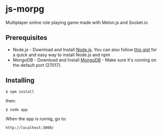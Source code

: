 js-morpg
========

Multiplayer online role playing game made with Melon.js and Socket.io

## Prerequisites
* Node.js - Download and Install [Node.js](http://www.nodejs.org/download/). You can also follow [this gist](https://gist.github.com/isaacs/579814) for a quick and easy way to install Node.js and npm
* MongoDB - Download and Install [MongoDB](http://www.mongodb.org/downloads) - Make sure it's running on the default port (27017).

## Installing
	
	$ npm install

then:

	$ node app

When the app is runnig, go to:

	http://localhost:3000/